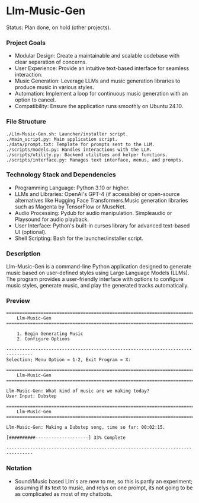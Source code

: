 # Llm-Music-Gen
Status: Plan done, on hold (other projects).

### Project Goals
- Modular Design: Create a maintainable and scalable codebase with clear separation of concerns.
- User Experience: Provide an intuitive text-based interface for seamless interaction.
- Music Generation: Leverage LLMs and music generation libraries to produce music in various styles.
- Automation: Implement a loop for continuous music generation with an option to cancel.
- Compatibility: Ensure the application runs smoothly on Ubuntu 24.10.

### File Structure
```
./Llm-Music-Gen.sh: Launcher/installer script.
./main_script.py: Main application script.
./data/prompt.txt: Template for prompts sent to the LLM.
./scripts/models.py: Handles interactions with the LLM.
./scripts/utility.py: Backend utilities and helper functions.
./scripts/interface.py: Manages text interface, menus, and prompts.
```

### Technology Stack and Dependencies
- Programming Language: Python 3.10 or higher.
- LLMs and Libraries: OpenAI's GPT-4 (if accessible) or open-source alternatives like Hugging Face Transformers.Music generation libraries such as Magenta by TensorFlow or MuseNet.
- Audio Processing: Pydub for audio manipulation. Simpleaudio or Playsound for audio playback.
- User Interface: Python's built-in curses library for advanced text-based UI (optional).
- Shell Scripting: Bash for the launcher/installer script.

### Description
Llm-Music-Gen is a command-line Python application designed to generate music based on user-defined styles using Large Language Models (LLMs). The program provides a user-friendly interface with options to configure music styles, generate music, and play the generated tracks automatically.

### Preview
```
================================================================================
    Llm-Music-Gen
================================================================================

    1. Begin Generating Music
    2. Configure Options

--------------------------------------------------------------------------------
Selection; Menu Option = 1-2, Exit Program = X:
```
```
================================================================================
    Llm-Music-Gen
================================================================================

Llm-Music-Gen: What kind of music are we making today?
User Input: Dubstep
```
```
================================================================================
    Llm-Music-Gen
================================================================================

Llm-Music-Gen: Making a Dubstep song, time so far: 00:02:15.

[##########--------------------] 33% Complete

--------------------------------------------------------------------------------
```

### Notation
- Sound/Music based Llm's are new to me, so this is partly an experiment; assuming if its text to music, and relys on one prompt, its not going to be as complicated as most of my chatbots.
